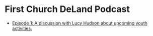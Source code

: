 # First Church DeLand Podcast

* [Episode 1: A discussion with Lucy Hudson about upcoming youth activities.](Podcast1.mp3)